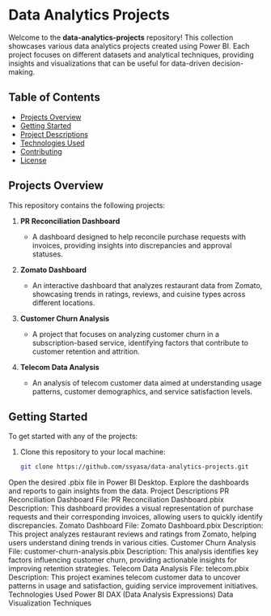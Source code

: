 # Data Analytics Projects

Welcome to the **data-analytics-projects** repository! This collection showcases various data analytics projects created using Power BI. Each project focuses on different datasets and analytical techniques, providing insights and visualizations that can be useful for data-driven decision-making.

## Table of Contents

- [Projects Overview](#projects-overview)
- [Getting Started](#getting-started)
- [Project Descriptions](#project-descriptions)
- [Technologies Used](#technologies-used)
- [Contributing](#contributing)
- [License](#license)

## Projects Overview

This repository contains the following projects:

1. **PR Reconciliation Dashboard**
   - A dashboard designed to help reconcile purchase requests with invoices, providing insights into discrepancies and approval statuses.

2. **Zomato Dashboard**
   - An interactive dashboard that analyzes restaurant data from Zomato, showcasing trends in ratings, reviews, and cuisine types across different locations.

3. **Customer Churn Analysis**
   - A project that focuses on analyzing customer churn in a subscription-based service, identifying factors that contribute to customer retention and attrition.

4. **Telecom Data Analysis**
   - An analysis of telecom customer data aimed at understanding usage patterns, customer demographics, and service satisfaction levels.

## Getting Started

To get started with any of the projects:

1. Clone this repository to your local machine:
   ```bash
   git clone https://github.com/ssyasa/data-analytics-projects.git

Open the desired .pbix file in Power BI Desktop.
Explore the dashboards and reports to gain insights from the data.
Project Descriptions
PR Reconciliation Dashboard
File: PR Reconciliation Dashboard.pbix
Description: This dashboard provides a visual representation of purchase requests and their corresponding invoices, allowing users to quickly identify discrepancies.
Zomato Dashboard
File: Zomato Dashboard.pbix
Description: This project analyzes restaurant reviews and ratings from Zomato, helping users understand dining trends in various cities.
Customer Churn Analysis
File: customer-churn-analysis.pbix
Description: This analysis identifies key factors influencing customer churn, providing actionable insights for improving retention strategies.
Telecom Data Analysis
File: telecom.pbix
Description: This project examines telecom customer data to uncover patterns in usage and satisfaction, guiding service improvement initiatives.
Technologies Used
Power BI
DAX (Data Analysis Expressions)
Data Visualization Techniques
